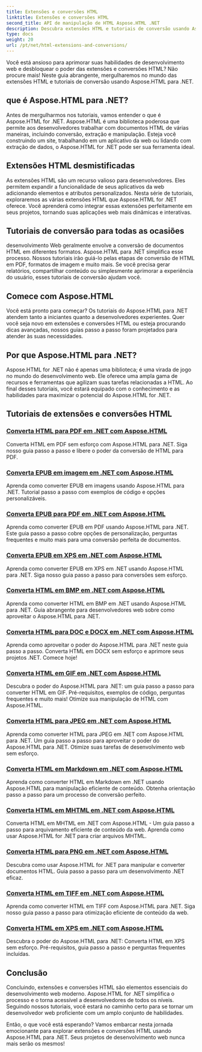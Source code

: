 ```yaml
---
title: Extensões e conversões HTML
linktitle: Extensões e conversões HTML
second_title: API de manipulação de HTML Aspose.HTML .NET
description: Descubra extensões HTML e tutoriais de conversão usando Aspose.HTML para .NET. Aprenda como otimizar o desenvolvimento web com estes tutoriais abrangentes.
type: docs
weight: 20
url: /pt/net/html-extensions-and-conversions/
---
```


Você está ansioso para aprimorar suas habilidades de desenvolvimento web e desbloquear o poder das extensões e conversões HTML? Não procure mais! Neste guia abrangente, mergulharemos no mundo das extensões HTML e tutoriais de conversão usando Aspose.HTML para .NET.

## que é Aspose.HTML para .NET?

Antes de mergulharmos nos tutoriais, vamos entender o que é Aspose.HTML for .NET. Aspose.HTML é uma biblioteca poderosa que permite aos desenvolvedores trabalhar com documentos HTML de várias maneiras, incluindo conversão, extração e manipulação. Esteja você construindo um site, trabalhando em um aplicativo da web ou lidando com extração de dados, o Aspose.HTML for .NET pode ser sua ferramenta ideal.

## Extensões HTML desmistificadas

As extensões HTML são um recurso valioso para desenvolvedores. Eles permitem expandir a funcionalidade de seus aplicativos da web adicionando elementos e atributos personalizados. Nesta série de tutoriais, exploraremos as várias extensões HTML que Aspose.HTML for .NET oferece. Você aprenderá como integrar essas extensões perfeitamente em seus projetos, tornando suas aplicações web mais dinâmicas e interativas.

## Tutoriais de conversão para todas as ocasiões

desenvolvimento Web geralmente envolve a conversão de documentos HTML em diferentes formatos. Aspose.HTML para .NET simplifica esse processo. Nossos tutoriais irão guiá-lo pelas etapas de conversão de HTML em PDF, formatos de imagem e muito mais. Se você precisa gerar relatórios, compartilhar conteúdo ou simplesmente aprimorar a experiência do usuário, esses tutoriais de conversão ajudam você.

## Comece com Aspose.HTML

Você está pronto para começar? Os tutoriais do Aspose.HTML para .NET atendem tanto a iniciantes quanto a desenvolvedores experientes. Quer você seja novo em extensões e conversões HTML ou esteja procurando dicas avançadas, nossos guias passo a passo foram projetados para atender às suas necessidades.

## Por que Aspose.HTML para .NET?

Aspose.HTML for .NET não é apenas uma biblioteca; é uma virada de jogo no mundo do desenvolvimento web. Ele oferece uma ampla gama de recursos e ferramentas que agilizam suas tarefas relacionadas a HTML. Ao final desses tutoriais, você estará equipado com o conhecimento e as habilidades para maximizar o potencial do Aspose.HTML for .NET.

## Tutoriais de extensões e conversões HTML
### [Converta HTML para PDF em .NET com Aspose.HTML](./convert-html-to-pdf/)
Converta HTML em PDF sem esforço com Aspose.HTML para .NET. Siga nosso guia passo a passo e libere o poder da conversão de HTML para PDF.
### [Converta EPUB em imagem em .NET com Aspose.HTML](./convert-epub-to-image/)
Aprenda como converter EPUB em imagens usando Aspose.HTML para .NET. Tutorial passo a passo com exemplos de código e opções personalizáveis.
### [Converta EPUB para PDF em .NET com Aspose.HTML](./convert-epub-to-pdf/)
Aprenda como converter EPUB em PDF usando Aspose.HTML para .NET. Este guia passo a passo cobre opções de personalização, perguntas frequentes e muito mais para uma conversão perfeita de documentos.
### [Converta EPUB em XPS em .NET com Aspose.HTML](./convert-epub-to-xps/)
Aprenda como converter EPUB em XPS em .NET usando Aspose.HTML para .NET. Siga nosso guia passo a passo para conversões sem esforço.
### [Converta HTML em BMP em .NET com Aspose.HTML](./convert-html-to-bmp/)
Aprenda como converter HTML em BMP em .NET usando Aspose.HTML para .NET. Guia abrangente para desenvolvedores web sobre como aproveitar o Aspose.HTML para .NET.
### [Converta HTML para DOC e DOCX em .NET com Aspose.HTML](./convert-html-to-doc-docx/)
Aprenda como aproveitar o poder do Aspose.HTML para .NET neste guia passo a passo. Converta HTML em DOCX sem esforço e aprimore seus projetos .NET. Comece hoje!
### [Converta HTML em GIF em .NET com Aspose.HTML](./convert-html-to-gif/)
Descubra o poder do Aspose.HTML para .NET: um guia passo a passo para converter HTML em GIF. Pré-requisitos, exemplos de código, perguntas frequentes e muito mais! Otimize sua manipulação de HTML com Aspose.HTML.
### [Converta HTML para JPEG em .NET com Aspose.HTML](./convert-html-to-jpeg/)
Aprenda como converter HTML para JPEG em .NET com Aspose.HTML para .NET. Um guia passo a passo para aproveitar o poder do Aspose.HTML para .NET. Otimize suas tarefas de desenvolvimento web sem esforço.
### [Converta HTML em Markdown em .NET com Aspose.HTML](./convert-html-to-markdown/)
Aprenda como converter HTML em Markdown em .NET usando Aspose.HTML para manipulação eficiente de conteúdo. Obtenha orientação passo a passo para um processo de conversão perfeito.
### [Converta HTML em MHTML em .NET com Aspose.HTML](./convert-html-to-mhtml/)
Converta HTML em MHTML em .NET com Aspose.HTML - Um guia passo a passo para arquivamento eficiente de conteúdo da web. Aprenda como usar Aspose.HTML for .NET para criar arquivos MHTML.
### [Converta HTML para PNG em .NET com Aspose.HTML](./convert-html-to-png/)
Descubra como usar Aspose.HTML for .NET para manipular e converter documentos HTML. Guia passo a passo para um desenvolvimento .NET eficaz.
### [Converta HTML em TIFF em .NET com Aspose.HTML](./convert-html-to-tiff/)
Aprenda como converter HTML em TIFF com Aspose.HTML para .NET. Siga nosso guia passo a passo para otimização eficiente de conteúdo da web.
### [Converta HTML em XPS em .NET com Aspose.HTML](./convert-html-to-xps/)
Descubra o poder do Aspose.HTML para .NET: Converta HTML em XPS sem esforço. Pré-requisitos, guia passo a passo e perguntas frequentes incluídas.

## Conclusão

Concluindo, extensões e conversões HTML são elementos essenciais do desenvolvimento web moderno. Aspose.HTML for .NET simplifica o processo e o torna acessível a desenvolvedores de todos os níveis. Seguindo nossos tutoriais, você estará no caminho certo para se tornar um desenvolvedor web proficiente com um amplo conjunto de habilidades.

Então, o que você está esperando? Vamos embarcar nesta jornada emocionante para explorar extensões e conversões HTML usando Aspose.HTML para .NET. Seus projetos de desenvolvimento web nunca mais serão os mesmos!